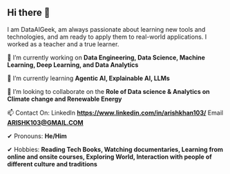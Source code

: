 ## Hi there 👋

I am DataAIGeek, am always passionate about learning new tools and technologies, 
and am ready to apply them to real-world applications. I worked as a teacher and a true learner.

🔭 I’m currently working on 
**Data Engineering, Data Science, Machine Learning, Deep Learning, and Data Analytics**

🌱 I’m currently learning 
**Agentic AI, Explainable AI, LLMs**

👯 I’m looking to collaborate on the 
**Role of Data science & Analytics on Climate change and Renewable Energy**

📫 Contact On: 
LinkedIn **https://www.linkedin.com/in/arishkhan103/** Email **ARISHK103@GMAIL.COM**

✔ Pronouns: 
**He/Him**

✔ Hobbies: 
****Reading Tech Books, Watching documentaries, Learning from online and onsite courses, Exploring World, Interaction with people of different culture and traditions****

